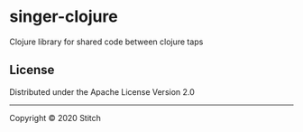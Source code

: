 # singer-clojure
Clojure library for shared code between clojure taps

## License

Distributed under the Apache License Version 2.0

---

Copyright © 2020 Stitch
